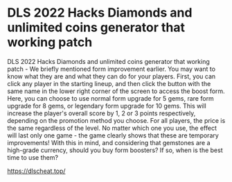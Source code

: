 # DLS 2022 Hacks Diamonds and unlimited coins generator that working patch

DLS 2022 Hacks Diamonds and unlimited coins generator that working patch - We briefly mentioned form improvement earlier. You may want to know what they are and what they can do for your players. First, you can click any player in the starting lineup, and then click the button with the same name in the lower right corner of the screen to access the boost form. Here, you can choose to use normal form upgrade for 5 gems, rare form upgrade for 8 gems, or legendary form upgrade for 10 gems. This will increase the player's overall score by 1, 2 or 3 points respectively, depending on the promotion method you choose. For all players, the price is the same regardless of the level. No matter which one you use, the effect will last only one game - the game clearly shows that these are temporary improvements! With this in mind, and considering that gemstones are a high-grade currency, should you buy form boosters? If so, when is the best time to use them?

https://dlscheat.top/
